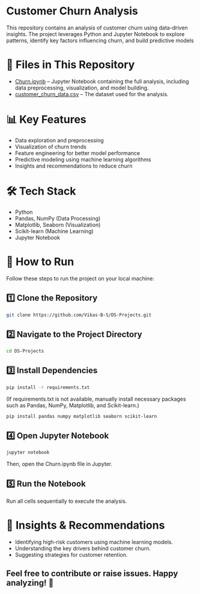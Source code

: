 
# Customer Churn Analysis
This repository contains an analysis of customer churn using data-driven insights. The project leverages Python and Jupyter Notebook to explore patterns, identify key factors influencing churn, and build predictive models

# 📂 Files in This Repository
- [Churn.ipynb](https://github.com/Vikas-B-S/Customer_Churn_Analysis/blob/main/Churn.ipynb) – Jupyter Notebook containing the full analysis, including data preprocessing, visualization, and model building.
- [customer_churn_data.csv](https://github.com/Vikas-B-S/Vikas-B-S/Customer_Churn_Analysis/blob/main/customer_churn_data.csv) – The dataset used for the analysis.

# 📊 Key Features

- Data exploration and preprocessing
- Visualization of churn trends
- Feature engineering for better model performance
- Predictive modeling using machine learning algorithms
- Insights and recommendations to reduce churn

# 🛠️ Tech Stack

- Python
- Pandas, NumPy (Data Processing)
- Matplotlib, Seaborn (Visualization)
- Scikit-learn (Machine Learning)
- Jupyter Notebook

# 🚀 How to Run

Follow these steps to run the project on your local machine:

## 1️⃣ Clone the Repository
```bash
git clone https://github.com/Vikas-B-S/DS-Projects.git
```
## 2️⃣ Navigate to the Project Directory
```bash
cd DS-Projects
```
## 3️⃣ Install Dependencies
```bash
pip install -r requirements.txt
```
(If requirements.txt is not available, manually install necessary packages such as Pandas, NumPy, Matplotlib, and Scikit-learn.)
```bash
pip install pandas numpy matplotlib seaborn scikit-learn
```
## 4️⃣ Open Jupyter Notebook
```bash
jupyter notebook
```
Then, open the Churn.ipynb file in Jupyter.

## 5️⃣ Run the Notebook
Run all cells sequentially to execute the analysis.

# 📌 Insights & Recommendations

- Identifying high-risk customers using machine learning models.
- Understanding the key drivers behind customer churn.
- Suggesting strategies for customer retention.

## Feel free to contribute or raise issues. Happy analyzing! 🚀
